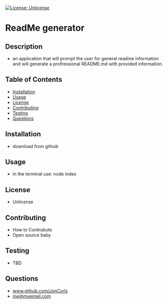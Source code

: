 
  [![License: Unlicense](https://img.shields.io/badge/license-Unlicense-blue.svg)](http://unlicense.org/)

# **ReadMe generator**


## **Description**
- an application that will prompt the user for general readme information and will generate a profressional README.md with provided information.

## **Table of Contents**
- [Installation](#installation)
- [Usage](#usage)
- [License](#license)
- [Contributing](#contributing)
- [Testing](#testing)
- [Questions](#questions)


## **Installation**
- download from github


## **Usage**
- in the terminal use: node index  


## **License**
- Unlicense


## **Contributing**
- How to Contrubute
- Open source baby


## **Testing**
- TBD


## **Questions**
- www.github.com/JonCurls
- me@myemail.com
